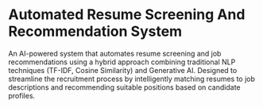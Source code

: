# Automated Resume Screening And Recommendation System
An AI-powered system that automates resume screening and job recommendations using a hybrid approach combining traditional NLP techniques (TF-IDF, Cosine Similarity) and Generative AI. Designed to streamline the recruitment process by intelligently matching resumes to job descriptions and recommending suitable positions based on candidate profiles.
